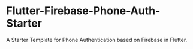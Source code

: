 # Flutter-Firebase-Phone-Auth-Starter
A Starter Template for Phone Authentication based on Firebase in Flutter.
